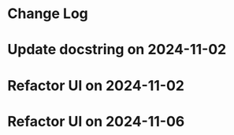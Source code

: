 # Change Log
# Update docstring on 2024-11-02
# Refactor UI on 2024-11-02
# Refactor UI on 2024-11-06
